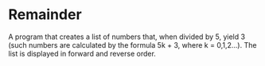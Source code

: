 # Remainder
A program that creates a list of numbers that, when divided by 5, yield 3 (such numbers are calculated by the formula 5k + 3, where k = 0,1,2...). The list is displayed in forward and reverse order.

